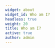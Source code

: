 ```yaml
---
widget: about
widget_id: Who am I?
headless: true
weight: 20
title: Who am I?
active: true
author: admin
---
```


